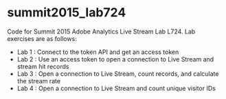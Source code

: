 summit2015_lab724
=================

Code for Summit 2015 Adobe Analytics Live Stream Lab L724. Lab exercises are as follows:

* Lab 1 : Connect to the token API and get an access token
* Lab 2 : Use an access token to open a connection to Live Stream and stream hit records
* Lab 3 : Open a connection to Live Stream, count records, and calculate the stream rate
* Lab 4 : Open a connection to Live Stream and count unique visitor IDs
